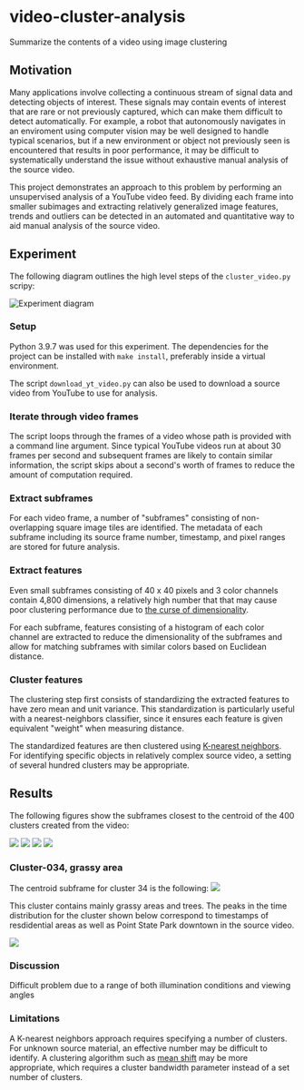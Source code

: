 # video-cluster-analysis
Summarize the contents of a video using image clustering

## Motivation
Many applications involve collecting a continuous stream of signal data and detecting objects of interest. 
These signals may contain events of interest that are rare or not previously captured, which can make them
difficult to detect automatically. For example, a robot that autonomously navigates in an enviroment using
computer vision may be well designed to handle typical scenarios, but if a new environment or object not
previously seen is encountered that results in poor performance, it may be difficult to systematically
understand the issue without exhaustive manual analysis of the source video.

This project demonstrates an approach to this problem by performing an unsupervised analysis of a YouTube
video feed. By dividing each frame into smaller subimages and extracting relatively generalized image
features, trends and outliers can be detected in an automated and quantitative way to aid manual analysis
of the source video.

## Experiment
The following diagram outlines the high level steps of the `cluster_video.py` scripy:

![Experiment diagram](diagram.svg)

### Setup
Python 3.9.7 was used for this experiment. The dependencies for the project can be installed with `make install`,
preferably inside a virtual environment.

The script `download_yt_video.py` can also be used to download a source video from YouTube to use for analysis.

### Iterate through video frames
The script loops through the frames of a video whose path is provided with a command line argument.
Since typical YouTube videos run at about 30 frames per second and subsequent frames are likely to contain
similar information, the script skips about a second's worth of frames to reduce the amount of computation
required.

### Extract subframes
For each video frame, a number of "subframes" consisting of non-overlapping square image tiles are identified.
The metadata of each subframe including its source frame number, timestamp, and pixel ranges are stored for
future analysis.

### Extract features
Even small subframes consisting of 40 x 40 pixels and 3 color channels contain 4,800 dimensions, a relatively
high number that that may cause poor clustering performance due to
[the curse of dimensionality](https://en.wikipedia.org/wiki/Curse_of_dimensionality).

For each subframe, features consisting of a histogram of each color channel are extracted to reduce the
dimensionality of the subframes and allow for matching subframes with similar colors based on Euclidean
distance.

### Cluster features
The clustering step first consists of standardizing the extracted features to have zero mean and unit
variance.  This standardization is particularly useful with a nearest-neighbors classifier, since it ensures
each feature is given equivalent "weight" when measuring distance.

The standardized features are then clustered using
[K-nearest neighbors](https://en.wikipedia.org/wiki/K-nearest_neighbors_algorithm). For identifying specific
objects in relatively complex source video, a setting of several hundred clusters may be appropriate.

## Results
The following figures show the subframes closest to the centroid of the 400 clusters created from the video:

![](results/2022-01-16_15-05-25/00-clusters.png)
![](results/2022-01-16_15-05-25/01-clusters.png)
![](results/2022-01-16_15-05-25/02-clusters.png)
![](results/2022-01-16_15-05-25/03-clusters.png)

### Cluster-034, grassy area
The centroid subframe for cluster 34 is the following:
![](results/2022-01-16_15-05-25/cluster-034/centroid_subframe.png)

This cluster contains mainly grassy areas and trees. The peaks in the time distribution for the cluster shown
below correspond to timestamps of resdidential areas as well as Point State Park downtown in the source video.

![](results/2022-01-16_15-05-25/cluster-034/time-distribution.png)

### Discussion
Difficult problem due to a range of both illumination conditions and viewing angles

### Limitations
A K-nearest neighbors approach requires specifying a number of clusters. For unknown source material, an
effective number may be difficult to identify. A clustering algorithm such as
[mean shift](https://en.wikipedia.org/wiki/Mean_shift) may be more appropriate, which requires a 
cluster bandwidth parameter instead of a set number of clusters.
